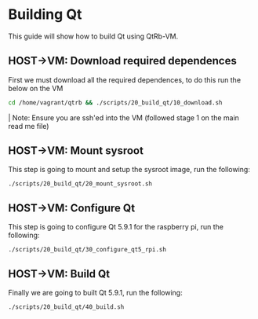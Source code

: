 # Building Qt

This guide will show how to build Qt using QtRb-VM.

## HOST->VM: Download required dependences 

First we must download all the required dependences, to do this run the below on the VM

```bash
cd /home/vagrant/qtrb && ./scripts/20_build_qt/10_download.sh
```

| Note: Ensure you are ssh'ed into the VM (followed stage 1 on the main read me file)

## HOST->VM: Mount sysroot

This step is going to mount and setup the sysroot image, run the following:

```
./scripts/20_build_qt/20_mount_sysroot.sh
```

## HOST->VM: Configure Qt

This step is going to configure Qt 5.9.1 for the raspberry pi, run the following:

```
./scripts/20_build_qt/30_configure_qt5_rpi.sh
```

## HOST->VM: Build Qt

Finally we are going to built Qt 5.9.1, run the following:

```
./scripts/20_build_qt/40_build.sh
```

